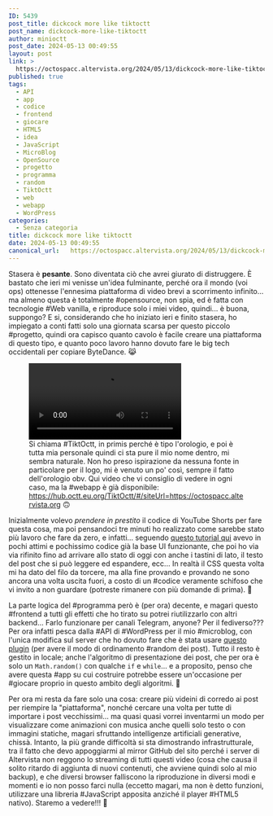 ```yaml
---
ID: 5439
post_title: dickcock more like tiktoctt
post_name: dickcock-more-like-tiktoctt
author: minioctt
post_date: 2024-05-13 00:49:55
layout: post
link: >
  https://octospacc.altervista.org/2024/05/13/dickcock-more-like-tiktoctt/
published: true
tags:
  - API
  - app
  - codice
  - frontend
  - giocare
  - HTML5
  - idea
  - JavaScript
  - MicroBlog
  - OpenSource
  - progetto
  - programma
  - random
  - TiktOctt
  - web
  - webapp
  - WordPress
categories:
  - Senza categoria
title: dickcock more like tiktoctt
date: 2024-05-13 00:49:55
canonical_url:   https://octospacc.altervista.org/2024/05/13/dickcock-more-like-tiktoctt/
---
```

<!-- wp:paragraph -->
<p>Stasera è <strong>pesante</strong>. Sono diventata ciò che avrei giurato di distruggere. È bastato che ieri mi venisse un'idea fulminante, perché ora il mondo (voi ops) ottenesse l'ennesima piattaforma di video brevi a scorrimento infinito... ma almeno questa è totalmente #opensource, non spia, ed è fatta con tecnologie #Web vanilla, e riproduce solo i miei video, quindi... è buona, suppongo? E si, considerando che ho iniziato ieri e finito stasera, ho impiegato a conti fatti solo una giornata scarsa per questo piccolo #progetto, quindi ora capisco quanto cavolo è facile creare una piattaforma di questo tipo, e quanto poco lavoro hanno dovuto fare le big tech occidentali per copiare ByteDance. 😹️</p>
<!-- /wp:paragraph -->

<!-- wp:paragraph -->
<p></p>
<!-- /wp:paragraph -->

<!-- wp:video {"id":5441} -->
<figure class="wp-block-video"><video controls loop src="{{site.cdnurl}}/assets/uploads/2024/05/Stasera-offre-TiktOctt-w⧸Spaccwei-NZNCK3AT9Xs.webm"></video><figcaption class="wp-element-caption">Si chiama #TiktOctt, in primis perché è tipo l'orologio, e poi è tutta mia personale quindi ci sta pure il mio nome dentro, mi sembra naturale. Non ho preso ispirazione da nessuna fonte in particolare per il logo, mi è venuto un po' così, sempre il fatto dell'orologio obv. Qui video che vi consiglio di vedere in ogni caso, ma la #webapp è già disponibile: <a href="https://hub.octt.eu.org/TiktOctt/#/siteUrl=https://octospacc.altervista.org">https://hub.octt.eu.org/TiktOctt/#/siteUrl=https://octospacc.altervista.org</a> 🙃️</figcaption></figure>
<!-- /wp:video -->

<!-- wp:paragraph -->
<p></p>
<!-- /wp:paragraph -->

<!-- wp:paragraph -->
<p>Inizialmente volevo <em>prendere in prestito</em> il codice di YouTube Shorts per fare questa cosa, ma poi pensandoci tre minuti ho realizzato come sarebbe stato più lavoro che fare da zero, e infatti... seguendo <a href="https://dev.to/biomathcode/create-tik-tokyoutube-shorts-like-snap-infinite-scroll-react-1mca">questo tutorial qui</a> avevo in pochi attimi e pochissimo codice già la base UI funzionante, che poi ho via via rifinito fino ad arrivare allo stato di oggi con anche i tastini di lato, il testo del post che si può leggere ed espandere, ecc... In realtà il CSS questa volta mi ha dato del filo da torcere, ma alla fine provando e provando ne sono ancora una volta uscita fuori, a costo di un #codice veramente schifoso che vi invito a non guardare (potreste rimanere con più domande di prima). 🤯️</p>
<!-- /wp:paragraph -->

<!-- wp:paragraph -->
<p>La parte logica del #programma però è (per ora) decente, e magari questo #frontend a tutti gli effetti che ho tirato su potrei riutilizzarlo con altri backend... Farlo funzionare per canali Telegram, anyone? Per il fediverso??? Per ora infatti pesca dalla #API di #WordPress per il mio #microblog, con l'unica modifica sul server che ho dovuto fare che è stata usare <a href="https://felipeelia.dev/wordpress-rest-api-enable-random-order-of-posts-list/">questo plugin</a> (per avere il modo di ordinamento #random dei post). Tutto il resto è gestito in locale; anche l'algoritmo di presentazione dei post, che per ora è solo un <code>Math.random()</code> con qualche <code>if</code> e <code>while</code>... e a proposito, penso che avere questa #app su cui costruire potrebbe essere un'occasione per #giocare proprio in questo ambito degli algoritmi. 👾️</p>
<!-- /wp:paragraph -->

<!-- wp:paragraph -->
<p>Per ora mi resta da fare solo una cosa: creare più videini di corredo ai post per riempire la "piattaforma", nonché cercare una volta per tutte di importare i post vecchissimi... ma quasi quasi vorrei inventarmi un modo per visualizzare come animazioni con musica anche quelli solo testo o con immagini statiche, magari sfruttando intelligenze artificiali generative, chissà. Intanto, la più grande difficoltà si sta dimostrando infrastrutturale, tra il fatto che devo appoggiarmi al mirror GitHub del sito perché i server di Altervista non reggono lo streaming di tutti questi video (cosa che causa il solito ritardo di aggiunta di nuovi contenuti, che avviene quindi solo al mio backup), e che diversi browser falliscono la riproduzione in diversi modi e momenti e io non posso farci nulla (eccetto magari, ma non è detto funzioni, utilizzare una libreria #JavaScript apposita anziché il player #HTML5 nativo). Staremo a vedere!!! 🥶️</p>
<!-- /wp:paragraph -->